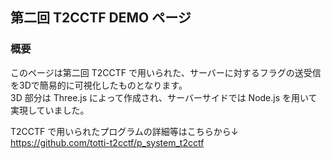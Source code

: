 ## 第二回 T2CCTF DEMO ページ


### 概要
このページは第二回 T2CCTF で用いられた、サーバーに対するフラグの送受信を3Dで簡易的に可視化したものとなります。  
3D 部分は Three.js によって作成され、サーバーサイドでは Node.js を用いて実現していました。

T2CCTF で用いられたプログラムの詳細等はこちらから↓  
https://github.com/totti-t2cctf/p_system_t2cctf
